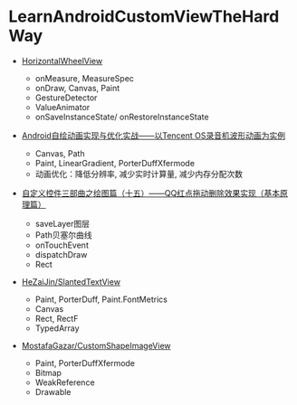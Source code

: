 # LearnAndroidCustomViewTheHardWay

* [HorizontalWheelView](https://github.com/shchurov/HorizontalWheelView) 
	* onMeasure, MeasureSpec
	* onDraw, Canvas, Paint
	* GestureDetector
	* ValueAnimator
	* onSaveInstanceState/ onRestoreInstanceState

* [Android自绘动画实现与优化实战——以Tencent OS录音机波形动画为实例](https://mp.weixin.qq.com/s?__biz=MzA3NTYzODYzMg==&mid=2653577211&idx=1&sn=2619c7df79f675e45e87891b7eb17669&scene=1&srcid=0616ncvEcHzL6Do2k2VmRc8t&key=18e81ac7415f67c41e37c8feb1bce47c2d8d219f0c5bca1adc644e613e58e2dc45bac2754ebcf991e2beac5cb6272273&ascene=0&uin=MTc5MDk4MDM2NA%3D%3D&devicetype=iMac+MacBookAir5%2C2+OSX+OSX+10.11+build(15A284)&version=11020113&pass_ticket=ztg4UGOVhdUJhn4OQpbucKrnmdTtRvwmdybSe%2BlWlmYi3u%2BvvaKghRN7%2B0ZBzvEs)
	* Canvas, Path
	* Paint, LinearGradient, PorterDuffXfermode
	* 动画优化：降低分辨率, 减少实时计算量, 减少内存分配次数

* [自定义控件三部曲之绘图篇（十五）——QQ红点拖动删除效果实现（基本原理篇）](http://blog.csdn.net/harvic880925/article/details/51615221)
	* saveLayer图层
	* Path贝塞尔曲线
	* onTouchEvent
	* dispatchDraw
	* Rect

* [HeZaiJin/SlantedTextView](https://github.com/HeZaiJin/SlantedTextView)
	* Paint, PorterDuff, Paint.FontMetrics
	* Canvas
	* Rect, RectF
	* TypedArray

* [MostafaGazar/CustomShapeImageView](https://github.com/MostafaGazar/CustomShapeImageView)
	* Paint, PorterDuffXfermode
	* Bitmap
	* WeakReference
	* Drawable